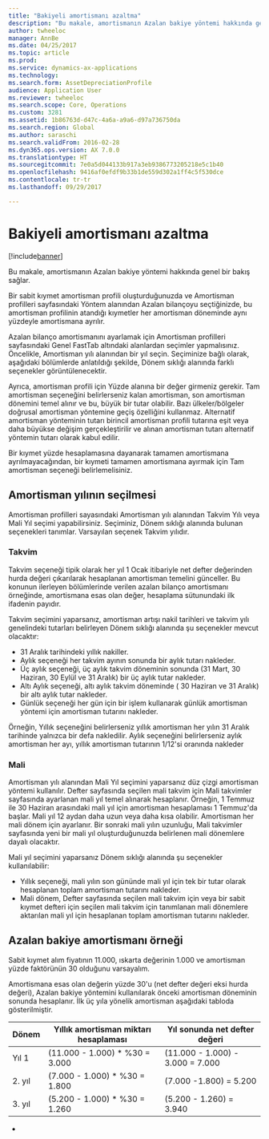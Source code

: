 ```yaml
---
title: "Bakiyeli amortismanı azaltma"
description: "Bu makale, amortismanın Azalan bakiye yöntemi hakkında genel bir bakış sağlar."
author: twheeloc
manager: AnnBe
ms.date: 04/25/2017
ms.topic: article
ms.prod: 
ms.service: dynamics-ax-applications
ms.technology: 
ms.search.form: AssetDepreciationProfile
audience: Application User
ms.reviewer: twheeloc
ms.search.scope: Core, Operations
ms.custom: 3281
ms.assetid: 1b86763d-d47c-4a6a-a9a6-d97a736750da
ms.search.region: Global
ms.author: saraschi
ms.search.validFrom: 2016-02-28
ms.dyn365.ops.version: AX 7.0.0
ms.translationtype: HT
ms.sourcegitcommit: 7e0a5d044133b917a3eb9386773205218e5c1b40
ms.openlocfilehash: 9416af0efdf9b33b1de559d302a1ff4c5f530dce
ms.contentlocale: tr-tr
ms.lasthandoff: 09/29/2017

---
```


# <a name="reduce-balance-depreciation"></a>Bakiyeli amortismanı azaltma

[!include[banner](../includes/banner.md)]


Bu makale, amortismanın Azalan bakiye yöntemi hakkında genel bir bakış sağlar.

Bir sabit kıymet amortisman profili oluşturduğunuzda ve Amortisman profilleri sayfasındaki Yöntem alanından Azalan bilançoyu seçtiğinizde, bu amortisman profilinin atandığı kıymetler her amortisman döneminde aynı yüzdeyle amortismana ayrılır.

Azalan bilanço amortismanını ayarlamak için Amortisman profilleri sayfasındaki Genel FastTab altındaki alanlardan seçimler yapmalısınız. Öncelikle, Amortisman yılı alanından bir yıl seçin. Seçiminize bağlı olarak, aşağıdaki bölümlerde anlatıldığı şekilde, Dönem sıklığı alanında farklı seçenekler görüntülenecektir. 

Ayrıca, amortisman profili için Yüzde alanına bir değer girmeniz gerekir. Tam amortisman seçeneğini belirlerseniz kalan amortisman, son amortisman dönemini temel alınır ve bu, büyük bir tutar olabilir. Bazı ülkeler/bölgeler doğrusal amortisman yöntemine geçiş özelliğini kullanmaz. Alternatif amortisman yönteminin tutarı birincil amortisman profili tutarına eşit veya daha büyükse değişim gerçekleştirilir ve alınan amortisman tutarı alternatif yöntemin tutarı olarak kabul edilir. 

Bir kıymet yüzde hesaplamasına dayanarak tamamen amortismana ayrılmayacağından, bir kıymeti tamamen amortismana ayırmak için Tam amortisman seçeneği belirlemelisiniz.

## <a name="select-a-depreciation-year"></a>Amortisman yılının seçilmesi
Amortisman profilleri sayasındaki Amortisman yılı alanından Takvim Yılı veya Mali Yıl seçimi yapabilirsiniz. Seçiminiz, Dönem sıklığı alanında bulunan seçenekleri tanımlar. Varsayılan seçenek Takvim yılıdır.

### <a name="calendar"></a>Takvim

Takvim seçeneği tipik olarak her yıl 1 Ocak itibariyle net defter değerinden hurda değeri çıkarılarak hesaplanan amortisman temelini günceller. Bu konunun ilerleyen bölümlerinde verilen azalan bilanço amortismanı örneğinde, amortismana esas olan değer, hesaplama sütunundaki ilk ifadenin payıdır. 

Takvim seçimini yaparsanız, amortisman artışı nakil tarihleri ve takvim yılı genelindeki tutarları belirleyen Dönem sıklığı alanında şu seçenekler mevcut olacaktır:

-   31 Aralık tarihindeki yıllık nakiller.
-   Aylık seçeneği her takvim ayının sonunda bir aylık tutarı nakleder.
-   Üç aylık seçeneği, üç aylık takvim döneminin sonunda (31 Mart, 30 Haziran, 30 Eylül ve 31 Aralık) bir üç aylık tutar nakleder.
-   Altı Aylık seçeneği, altı aylık takvim döneminde ( 30 Haziran ve 31 Aralık) bir altı aylık tutar nakleder.
-   Günlük seçeneği her gün için bir işlem kullanarak günlük amortisman yöntemi için amortisman tutarını nakleder.

Örneğin, Yıllık seçeneğini belirlerseniz yıllık amortisman her yılın 31 Aralık tarihinde yalnızca bir defa nakledilir. Aylık seçeneğini belirlerseniz aylık amortisman her ayı, yıllık amortisman tutarının 1/12'si oranında nakleder

### <a name="fiscal"></a>Mali

Amortisman yılı alanından Mali Yıl seçimini yaparsanız düz çizgi amortisman yöntemi kullanılır. Defter sayfasında seçilen mali takvim için Mali takvimler sayfasında ayarlanan mali yıl temel alınarak hesaplanır. Örneğin, 1 Temmuz ile 30 Haziran arasındaki mali yıl için amortisman hesaplaması 1 Temmuz'da başlar. Mali yıl 12 aydan daha uzun veya daha kısa olabilir. Amortisman her mali dönem için ayarlanır. Bir sonraki mali yılın uzunluğu, Mali takvimler sayfasında yeni bir mali yıl oluşturduğunuzda belirlenen mali dönemlere dayalı olacaktır.


Mali yıl seçimini yaparsanız Dönem sıklığı alanında şu seçenekler kullanılabilir:

-   Yıllık seçeneği, mali yılın son gününde mali yıl için tek bir tutar olarak hesaplanan toplam amortisman tutarını nakleder.
-   Mali dönem, Defter sayfasında seçilen mali takvim için veya bir sabit kıymet defteri için seçilen mali takvim için tanımlanan mali dönemlere aktarılan mali yıl için hesaplanan toplam amortisman tutarını nakleder.

## <a name="example-of-reducing-balance-depreciation"></a>Azalan bakiye amortismanı örneği

Sabit kıymet alım fiyatının 11.000, ıskarta değerinin 1.000 ve amortisman yüzde faktörünün 30 olduğunu varsayalım. 

Amortismana esas olan değerin yüzde 30'u (net defter değeri eksi hurda değeri), Azalan bakiye yöntemini kullanılarak önceki amortisman döneminin sonunda hesaplanır. İlk üç yıla yönelik amortisman aşağıdaki tabloda gösterilmiştir.

| Dönem | Yıllık amortisman miktarı hesaplaması | Yıl sonunda net defter değeri |
|--------|-------------------------------------------|---------------------------------------|
| Yıl 1 | (11.000 - 1.000) \* %30 = 3.000           | (11.000 - 1.000) - 3.000 = 7.000      |
| 2. yıl | (7.000 - 1.000) \* %30 = 1.800            | (7.000 -1.800) = 5.200                |
| 3. yıl | (5.200 - 1.000) \* %30 = 1.260            | (5.200 - 1.260) = 3.940               |

 
-






